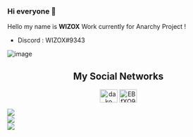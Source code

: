 ### Hi everyone 👋

Hello my name is **WIZOX**
Work currently for Anarchy Project !

- Discord : WIZOX#9343

![image](https://user-images.githubusercontent.com/75537847/214134246-7ddb5ec6-734f-469c-ac5f-ecabe2fa8ea1.png)

<h2 align="center">My Social Networks</h2>
<p align="center">
<a href="https://www.youtube.com/channel/UCqFJcP4TF4GH1fBxwCYlM_Q" target="blank"><img align="center" src="https://raw.githubusercontent.com/rahuldkjain/github-profile-readme-generator/master/src/images/icons/Social/youtube.svg" alt="dako" height="30" width="40" /></a>
<a href="https://discord.gg/G23wRqncbt" target="blank"><img align="center" src="https://raw.githubusercontent.com/rahuldkjain/github-profile-readme-generator/master/src/images/icons/Social/discord.svg" alt="EBfXQ94ewu" height="30" width="40" /></a>
</p>

![](https://github-readme-stats.vercel.app/api?username=WIZOX&theme=dark&hide_border=true&include_all_commits=true&count_private=true)<br/>
![](https://github-readme-streak-stats.herokuapp.com/?user=WIZOX&theme=dark&hide_border=true)<br/>
![](https://github-readme-stats.vercel.app/api/top-langs/?username=WIZOX&theme=dark&hide_border=true&include_all_commits=true&count_private=true&layout=compact)
</p>


 





